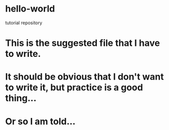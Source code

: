 # hello-world
tutorial repository

# This is the suggested file that I have to write. 
# It should be obvious that I don't want to write it, but practice is a good thing...
# Or so I am told...
